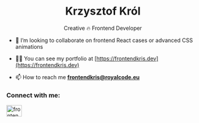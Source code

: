 <h1 align="center">Krzysztof Król</h1>
<p align="center">Creative 🔥 Frontend Developer</p>

- 👯 I’m looking to collaborate on frontend React cases or advanced CSS animations

- 👨‍💻 You can see my portfolio at [https://frontendkris.dev](https://frontendkris.dev)

- 📫 How to reach me **frontendkris@royalcode.eu**

<h3 align="left">Connect with me:</h3>
<p align="left">
<a href="https://linkedin.com/in/frontend-kris" target="blank"><img align="center" src="https://raw.githubusercontent.com/rahuldkjain/github-profile-readme-generator/master/src/images/icons/Social/linked-in-alt.svg" alt="frontend-kris" height="30" width="40" /></a>
</p>

